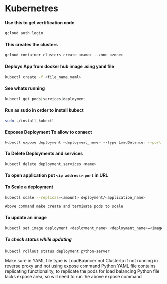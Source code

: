 # Kubernetres

#### Use this to get vertification code
```bash
gcloud auth login
```
#### This creates the clusters
```bash
gcloud container clusters create <name> --zone <zone>
```
#### Deploys App from docker hub image using yaml file
```bash
kubectl create -f <file_name.yaml>
```
#### See whats running
```bash
kubectl get pods|services|deployment
```
#### Run as sudo in order to install kubectl
```bash
sudo ./install_kubectl
```
#### Exposes Deployment To allow to connect
```bash
kubectl expose deployment <deployment_name> --type LoadBalancer --port <application_port>
```
#### To Delete Deployments and services
```bash
kubectl delete deployment,services <name> 
```

#### To open application put `<ip address>:port` in URL

#### To Scale a deployment
```bash
kubectl scale --replicas=<amount> deployment/<application_name> 
```

`Above command make create and terminate pods to scale`

#### To update an image
```bash
kubectl set image deployment <deployment_name> <deployment_name>=<image to update with>
```
##### To check status while updating
`kubectl rollout status deployment python-server`

Make sure in YAML file type is LoadBalancer not ClusterIp if not running in reverse proxy and not using expose command
Python YAML file contains replicating functionality, to replicate the pods for load balancing
Python file lacks expose area, so will need to run the above expose command
